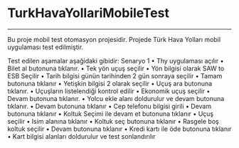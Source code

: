 # TurkHavaYollariMobileTest

----------------------------
Bu proje mobil test otomasyon projesidir.
Projede Türk Hava Yolları mobil uygulaması test edilmiştir.

Test edilen aşamalar aşağidaki gibidir:
Senaryo 1
• Thy uygulaması açılır
• Bilet al butonuna tıklanır.
• Tek yön uçuş seçilir
• Yön bilgisi olarak SAW to ESB Seçilir
• Tarih bilgisi günün tarihinden 2 gün sonraya seçilir
• Tamam butonuna tıklanır
• Yetişkin bilgisi 2 olarak seçilir
• Uçuş ara butonuna tıklanır.
• Uçuşların listelendiği kontrol edilir
• Ekonomik uçuş seçilir
• Devam butonuna tıklanır.
• Yolcu ekle alanı doldurulur ve devam butonuna tıklanır.
• Devam butonuna tıklanır
• Cep telefonu bilgisi girili
• Devam butonuna tıklanır
• Koltuk Seçimi ile devam et butonuna tıklanır
• Uçuş seçilir
• Isim alanına tıklanır
• Koltuk seç butonuna tıklanır
• Rasgele boş koltuk seçilir
• Devam butonuna tıklanır
• Kredi kartı ile öde butonuna tıklanır
• Kart bilgisi alanları doldurulur ve test sonlandırılır
